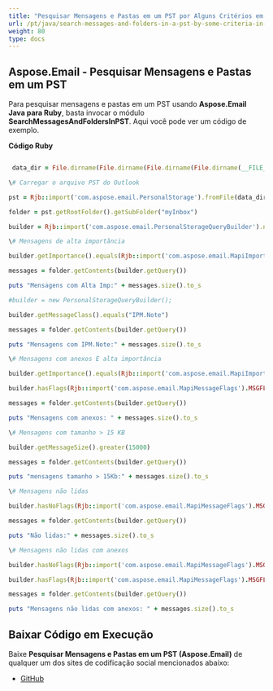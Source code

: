 ```yaml
---
title: "Pesquisar Mensagens e Pastas em um PST por Alguns Critérios em Ruby"
url: /pt/java/search-messages-and-folders-in-a-pst-by-some-criteria-in-ruby/
weight: 80
type: docs
---
```


## **Aspose.Email - Pesquisar Mensagens e Pastas em um PST**
Para pesquisar mensagens e pastas em um PST usando **Aspose.Email Java para Ruby**, basta invocar o módulo **SearchMessagesAndFoldersInPST**. Aqui você pode ver um código de exemplo.

**Código Ruby**

```ruby

 data_dir = File.dirname(File.dirname(File.dirname(File.dirname(__FILE__)))) + '/data/'

\# Carregar o arquivo PST do Outlook

pst = Rjb::import('com.aspose.email.PersonalStorage').fromFile(data_dir + "sample.pst")

folder = pst.getRootFolder().getSubFolder("myInbox")

builder = Rjb::import('com.aspose.email.PersonalStorageQueryBuilder').new

\# Mensagens de alta importância

builder.getImportance().equals(Rjb::import('com.aspose.email.MapiImportance').High)

messages = folder.getContents(builder.getQuery())

puts "Mensagens com Alta Imp:" + messages.size().to_s

#builder = new PersonalStorageQueryBuilder();

builder.getMessageClass().equals("IPM.Note")

messages = folder.getContents(builder.getQuery())

puts "Mensagens com IPM.Note:" + messages.size().to_s

\# Mensagens com anexos E alta importância

builder.getImportance().equals(Rjb::import('com.aspose.email.MapiImportance').High)

builder.hasFlags(Rjb::import('com.aspose.email.MapiMessageFlags').MSGFLAG_HASATTACH)

messages = folder.getContents(builder.getQuery())

puts "Mensagens com anexos: " + messages.size().to_s

\# Mensagens com tamanho > 15 KB

builder.getMessageSize().greater(15000)

messages = folder.getContents(builder.getQuery())

puts "mensagens tamanho > 15Kb:" + messages.size().to_s

\# Mensagens não lidas

builder.hasNoFlags(Rjb::import('com.aspose.email.MapiMessageFlags').MSGFLAG_READ)

messages = folder.getContents(builder.getQuery())

puts "Não lidas:" + messages.size().to_s

\# Mensagens não lidas com anexos

builder.hasNoFlags(Rjb::import('com.aspose.email.MapiMessageFlags').MSGFLAG_READ)

builder.hasFlags(Rjb::import('com.aspose.email.MapiMessageFlags').MSGFLAG_HASATTACH)

messages = folder.getContents(builder.getQuery())

puts "Mensagens não lidas com anexos: " + messages.size().to_s

```
## **Baixar Código em Execução**
Baixe **Pesquisar Mensagens e Pastas em um PST (Aspose.Email)** de qualquer um dos sites de codificação social mencionados abaixo:

- [GitHub](https://github.com/aspose-email/Aspose.Email-for-Java/blob/master/Plugins/Aspose_Email_Java_for_Ruby/lib/asposeemailjava/Outlook/searchmessagesandfoldersinpst.rb)